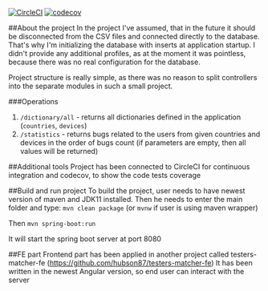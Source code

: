 [![CircleCI](https://circleci.com/gh/hubson87/testers-matcher.svg?style=svg)](https://circleci.com/gh/hubson87/testers-matcher)
[![codecov](https://codecov.io/gh/hubson87/testers-matcher/branch/master/graph/badge.svg)](https://codecov.io/gh/hubson87/testers-matcher)

##About the project
In the project I've assumed, that in the future it should be disconnected from the CSV files and connected directly to the database.
That's why I'm initializing the database with inserts at application startup.
I didn't provide any additional profiles, as at the moment it was pointless, because there was no real configuration for the database.

Project structure is really simple, as there was no reason to split controllers into the separate modules in such a small project.

###Operations
1. `/dictionary/all` - returns all dictionaries defined in the application (`countries`, `devices`)
2. `/statistics` - returns bugs related to the users from given countries and devices in the order of bugs count (if parameters are empty, then all values will be returned)

##Additional tools
Project has been connected to CircleCI for continuous integration and codecov, to show the code tests coverage

##Build and run project
To build the project, user needs to have newest version of maven and JDK11 installed.
Then he needs to enter the main folder and type:
`mvn clean package` (or `mvnw` if user is using maven wrapper)

Then
`mvn spring-boot:run`

It will start the spring boot server at port 8080

##FE part
Frontend part has been applied in another project called testers-matcher-fe (https://github.com/hubson87/testers-matcher-fe)
It has been written in the newest Angular version, so end user can interact with the server

